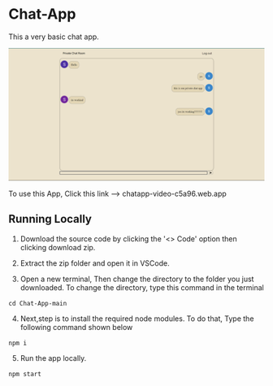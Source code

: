 # Chat-App

This a very basic chat app.

![preview of chatapp](image.png)

To use this App, Click this link --> chatapp-video-c5a96.web.app

## Running Locally

1. Download the source code by clicking the '<> Code' option then clicking download zip.

2. Extract the zip folder and open it in VSCode.
 
3. Open a new terminal, Then change the directory to the folder you just downloaded.
To change the directory, type this command in the terminal
```
cd Chat-App-main
```

4. Next,step is to install the required node modules.
To do that, Type the following command shown below
```
npm i
```

5. Run the app locally.
```
npm start
```